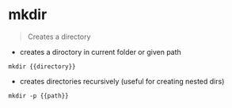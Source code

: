 # mkdir

> Creates a directory

- creates a diroctory in current folder or given path

`mkdir {{directory}}`

- creates directories recursively (useful for creating nested dirs)

`mkdir -p {{path}}`
